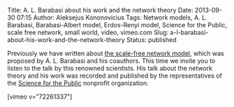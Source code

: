 Title: A. L. Barabasi about his work and the network theory
Date: 2013-09-30 07:15
Author: Aleksejus Kononovicius
Tags: Network models, A. L. Barabasi, Barabasi-Albert model, Erdos-Renyi model, Science for the Public, scale free network, small world, video, vimeo.com
Slug: a-l-barabasi-about-his-work-and-the-network-theory
Status: published

Previously we have written
about [the scale-free network
model]({filename}/articles/2013/barabasi-albert-model.md), which was
proposed by A. L. Barabasi and his coauthors. This time we invite you to
listen to the talk by this renowned scientists. His talk about the
network theory and his work was recorded and published by the
representatives of the [Science for the
Public](https://www.scienceforthepublic.org/) nonprofit organization.

[vimeo v="72261337"]
